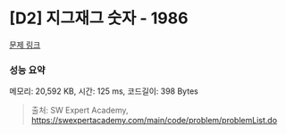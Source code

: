 # [D2] 지그재그 숫자 - 1986 

[문제 링크](https://swexpertacademy.com/main/code/problem/problemDetail.do?contestProbId=AV5PxmBqAe8DFAUq) 

### 성능 요약

메모리: 20,592 KB, 시간: 125 ms, 코드길이: 398 Bytes



> 출처: SW Expert Academy, https://swexpertacademy.com/main/code/problem/problemList.do